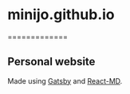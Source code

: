 # minijo.github.io
=============

## Personal website
Made using [Gatsby](https://www.gatsbyjs.org) and [React-MD](https://react-md.mlaursen.com/).
